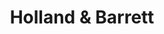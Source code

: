 ---
title: "Holland & Barrett"
url: /cardiff/holland-and-barrett-town-wall-south/
shop: health food
---